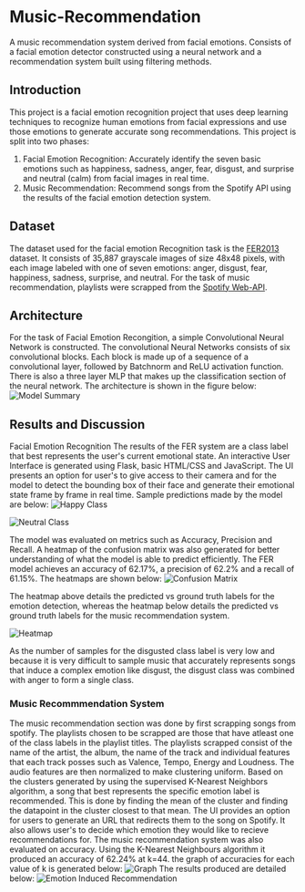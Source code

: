 # Music-Recommendation
A music recommendation system derived from facial emotions. Consists of a facial emotion detector constructed using a neural network and a recommendation system built using filtering methods.

## Introduction
This project is a facial emotion recognition project that uses deep learning techniques to recognize human emotions from facial expressions and use those emotions to generate accurate song recommendations. This project is split into two phases:
1. Facial Emotion Recognition: Accurately identify the seven basic emotions such as happiness, sadness, anger, fear, disgust, and surprise and neutral (calm) from facial images in real time.
2. Music Recommendation: Recommend songs from the Spotify API using the results of the facial emotion detection system.

## Dataset
The dataset used for the facial emotion Recognition task is the [FER2013](https://www.kaggle.com/c/challenges-in-representation-learning-facial-expression-recognition-challenge/data) dataset. It consists of 35,887 grayscale images of size 48x48 pixels, with each image labeled with one of seven emotions: anger, disgust, fear, happiness, sadness, surprise, and neutral. 
For the task of music recommendation, playlists were scrapped from the [Spotify Web-API](https://developer.spotify.com/documentation/web-api/).

## Architecture
For the task of Facial Emotion Recongition, a simple Convolutional Neural Network is constructed. The convolutional Neural Networks consists of six convolutional blocks. Each block is made up of a sequence of a convolutional layer, followed by Batchnorm and ReLU activation function. There is also a three layer MLP that makes up the classification section of the neural network. The architecture is shown in the figure below: ![Model Summary](layers.png)


## Results and Discussion
Facial Emotion Recognition
The results of the FER system are a class label that best represents the user's current emotional state. An interactive User Interface is generated using Flask, basic HTML/CSS and JavaScript. The UI presents an option for user's to give access to their camera and for the model to detect the bounding box of their face and generate their emotional state frame by frame in real time. Sample predictions made by the model are below:
![Happy Class](test_1.png)

![Neutral Class](neutrals.png)

The model was evaluated on metrics such as Accuracy, Precision and Recall. A heatmap of the confusion matrix was also generated for better understanding of what the model is able to predict efficiently. The FER model achieves an accuracy of 62.17%, a precision of 62.2% and a recall of 61.15%. The heatmaps are shown below:
![Confusion Matrix](conf_mat.png) 

The heatmap above details the predicted vs ground truth labels for the emotion detection, whereas the heatmap below details the predicted vs ground truth labels for the music recommendation system.

![Heatmap](conf.png)

As the number of samples for the disgusted class label is very low and because it is very difficult to sample music that accurately represents songs that induce a complex emotion like disgust, the disgust class was combined with anger to form a single class.

### Music Recommmendation System
The music recommendation section was done by first scrapping songs from spotify. The playlists chosen to be scrapped are those that have atleast one of the class labels in the playlist titles. The playlists scrapped consist of the name of the artist, the album, the name of the track and individual features that each track posses such as Valence, Tempo, Energy and Loudness. The audio features are then normalized to make clustering uniform. Based on the clusters generated by using the supervised K-Nearest Neighbors algorithm, a song that best represents the specific emotion label is recommended. This is done by finding the mean of the cluster and finding the datapoint in the cluster closest to that mean. The UI provides an option for users to generate an URL that redirects them to the song on Spotify. It also allows user's to decide which emotion they would like to recieve recommendations for.
The music recommendation system was also evaluated on accuracy. Using the K-Nearest Neighbours algorithm it produced an accuracy of 62.24% at k=44.  the graph of accuracies for each value of k is generated below:
![Graph](output.png) 
The results produced are detailed below:
![Emotion Induced Recommendation](fer_mr_result.png)
